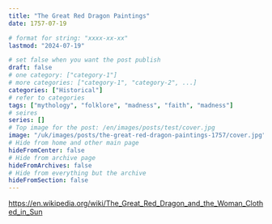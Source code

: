 ```yaml
---
title: "The Great Red Dragon Paintings"
date: 1757-07-19

# format for string: "xxxx-xx-xx"
lastmod: "2024-07-19"

# set false when you want the post publish
draft: false
# one category: ["category-1"]
# more categories: ["category-1", "category-2", ...]
categories: ["Historical"]
# refer to categories
tags: ["mythology", "folklore", "madness", "faith", "madness"]
# seires
series: []
# Top image for the post: /en/images/posts/test/cover.jpg
image: "/uk/images/posts/the-great-red-dragon-paintings-1757/cover.jpg"
# Hide from home and other main page
hideFromCenter: false
# Hide from archive page
hideFromArchives: false
# Hide from everything but the archive
hideFromSection: false
---
```

https://en.wikipedia.org/wiki/The_Great_Red_Dragon_and_the_Woman_Clothed_in_Sun
<!--more-->